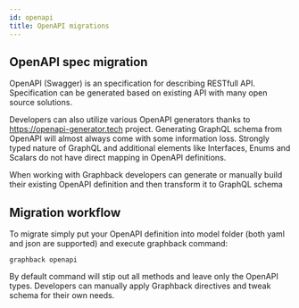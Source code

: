 ```yaml
---
id: openapi
title: OpenAPI migrations
---
```


## OpenAPI spec migration

OpenAPI (Swagger) is an specification for describing RESTfull API.
Specification can be generated based on existing API with many open source solutions. 

Developers can also utilize various OpenAPI generators thanks to https://openapi-generator.tech project.
Generating GraphQL schema from OpenAPI will almost always come with some information loss.
Strongly typed nature of GraphQL and additional elements like Interfaces, Enums and Scalars 
do not have direct mapping in OpenAPI definitions. 

When working with Graphback developers can generate or manually build their existing 
OpenAPI definition and then transform it to GraphQL schema

## Migration workflow

To migrate simply put your OpenAPI definition into model folder (both yaml and json are supported)
and execute graphback command:

`graphback openapi` 

By default command will stip out all methods and leave only the OpenAPI types.
Developers can manually apply Graphback directives and tweak schema for their own needs.
